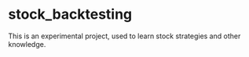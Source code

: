 # stock_backtesting
This is an experimental project, used to learn stock strategies and other knowledge.
